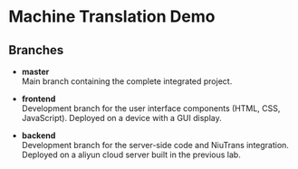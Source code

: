 # Machine Translation Demo 

## Branches

- **master**  
  Main branch containing the complete integrated project.

- **frontend**  
  Development branch for the user interface components (HTML, CSS, JavaScript).
  Deployed on a device with a GUI display.


- **backend**  
  Development branch for the server-side code and NiuTrans integration.
  Deployed on a aliyun cloud server built in the previous lab.
